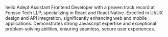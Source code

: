 hello 
Adept Assistant Frontend Developer with a proven track record at Fensso Tech LLP, specializing in React and React Native. Excelled in UI/UX design and API integration, significantly enhancing web and mobile applications. Demonstrates strong Javascript expertise and exceptional problem-solving abilities, ensuring seamless, secure user experiences.
